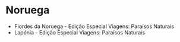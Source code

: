# Noruega

* Fiordes da Noruega - Edição Especial Viagens: Paraísos Naturais
* Lapónia - Edição Especial Viagens: Paraísos Naturais